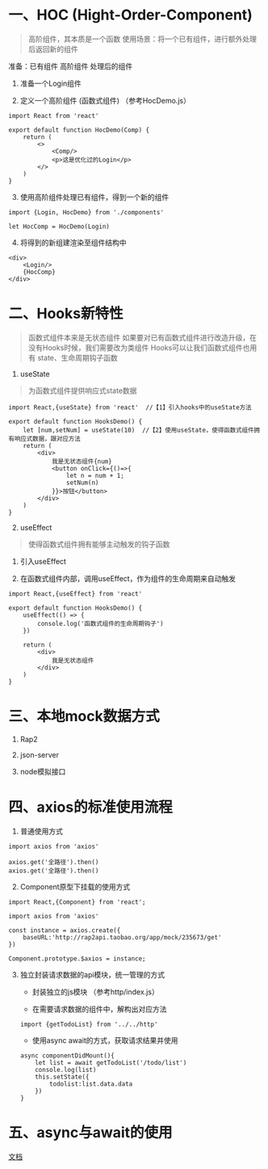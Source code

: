 # 一、HOC (Hight-Order-Component)
> 高阶组件，其本质是一个函数
> 使用场景：将一个已有组件，进行额外处理后返回新的组件

准备：已有组件   高阶组件    处理后的组件

1. 准备一个Login组件

2. 定义一个高阶组件 (函数式组件) （参考HocDemo.js）
```
import React from 'react'

export default function HocDemo(Comp) {
    return (
        <>
            <Comp/>
            <p>这是优化过的Login</p>
        </>
    )
}
```

3. 使用高阶组件处理已有组件，得到一个新的组件
```
import {Login, HocDemo} from './components'

let HocComp = HocDemo(Login)
```

4. 将得到的新组建渲染至组件结构中
```
<div>
    <Login/>
    {HocComp}
</div>
```

# 二、Hooks新特性
> 函数式组件本来是无状态组件
> 如果要对已有函数式组件进行改造升级，在没有Hooks时候，我们需要改为类组件
> Hooks可以让我们函数式组件也用有  state、生命周期钩子函数

1. useState 
> 为函数式组件提供响应式state数据

```
import React,{useState} from 'react'  //【1】引入hooks中的useState方法

export default function HooksDemo() {
    let [num,setNum] = useState(10)  //【2】使用useState，使得函数式组件拥有响应式数据，跟对应方法
    return (
        <div>
            我是无状态组件{num}
            <button onClick={()=>{
                let n = num + 1;
                setNum(n)
            }}>按钮</button>
        </div>
    )
}
```

2. useEffect
> 使得函数式组件拥有能够主动触发的钩子函数

1. 引入useEffect

2. 在函数式组件内部，调用useEffect，作为组件的生命周期来自动触发
```
import React,{useEffect} from 'react'

export default function HooksDemo() {
    useEffect(() => {
        console.log('函数式组件的生命周期钩子')
    })

    return (
        <div>
            我是无状态组件
        </div>
    )
}
```

# 三、本地mock数据方式

1. Rap2

2. json-server

3. node模拟接口

# 四、axios的标准使用流程

1. 普通使用方式
```
import axios from 'axios'

axios.get('全路径').then()
axios.get('全路径').then()
```

2. Component原型下挂载的使用方式
```
import React,{Component} from 'react';

import axios from 'axios'

const instance = axios.create({
    baseURL:'http://rap2api.taobao.org/app/mock/235673/get'
})

Component.prototype.$axios = instance;
```

3. 独立封装请求数据的api模块，统一管理的方式
    + 封装独立的js模块 （参考http/index.js）

    + 在需要请求数据的组件中，解构出对应方法
    ```
    import {getTodoList} from '../../http'
    ```

    + 使用async await的方式，获取请求结果并使用
    ```
    async componentDidMount(){
        let list = await getTodoList('/todo/list') 
        console.log(list)
        this.setState({
            todolist:list.data.data
        })
    }
    ```

# 五、async与await的使用

[文档](https://es6.ruanyifeng.com/#docs/async)